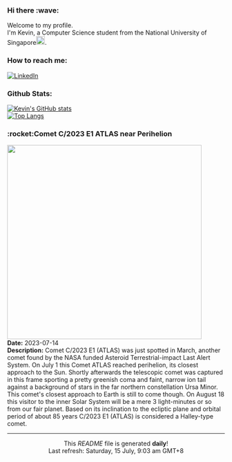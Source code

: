 <h3>Hi there :wave:</h3>

Welcome to my profile.   
I'm Kevin, a Computer Science student from the National University of Singapore<img src="https://img.icons8.com/color/96/000000/singapore-circular.png" width="20px"/>.</p>

<h3>How to reach me: </h3>
<a href="https://www.linkedin.com/in/kevin-foong/"><img alt="LinkedIn" src="https://img.shields.io/badge/linkedin-%230077B5.svg?&style=for-the-badge&logo=linkedin&logoColor=white" /></a> 

<h3>Github Stats: </h3> 

[![Kevin's GitHub stats](https://github-readme-stats.vercel.app/api?username=kevin9foong&theme=tokyonight)](https://github.com/anuraghazra/github-readme-stats) <br/>
[![Top Langs](https://github-readme-stats.vercel.app/api/top-langs/?username=kevin9foong&layout=compact&theme=tokyonight)](https://github.com/anuraghazra/github-readme-stats)

<h3>:rocket:Comet C&#x2F;2023 E1 ATLAS near Perihelion</h3> 
<img width="450" src="https:&#x2F;&#x2F;apod.nasa.gov&#x2F;apod&#x2F;image&#x2F;2307&#x2F;C_2023_E1_ATLAS_C14F2_DEBartlett.jpg" /><br/>
<b>Date:</b> 2023-07-14<br/>
<b>Description:</b> Comet C&#x2F;2023 E1 (ATLAS) was just spotted in March, another comet found by the NASA funded Asteroid Terrestrial-impact Last Alert System.  On July 1 this Comet ATLAS reached perihelion, its closest approach to the Sun. Shortly afterwards the telescopic comet was captured in this frame sporting a pretty greenish coma and faint, narrow ion tail against a background of stars in the far northern constellation Ursa Minor.  This comet&#39;s closest approach to Earth is still to come though. On August 18 this visitor to the inner Solar System will be a mere 3 light-minutes or so from our fair planet. Based on its inclination to the ecliptic plane and orbital period of about 85 years C&#x2F;2023 E1 (ATLAS) is considered a Halley-type comet.<br/>

------------
<p align="center">This <i>README</i> file is generated <b>daily</b>!</br>
Last refresh: Saturday, 15 July, 9:03 am GMT+8<br />